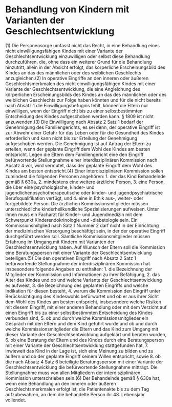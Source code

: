 # Behandlung von Kindern mit Varianten der Geschlechtsentwicklung

(1) Die Personensorge umfasst nicht das Recht, in eine Behandlung eines nicht einwilligungsfähigen Kindes mit einer Variante der Geschlechtsentwicklung einzuwilligen oder selbst diese Behandlung durchzuführen, die, ohne dass ein weiterer Grund für die Behandlung hinzutritt, allein in der Absicht erfolgt, das körperliche Erscheinungsbild des Kindes an das des männlichen oder des weiblichen Geschlechts anzugleichen.(2) In operative Eingriffe an den inneren oder äußeren Geschlechtsmerkmalen des nicht einwilligungsfähigen Kindes mit einer Variante der Geschlechtsentwicklung, die eine Angleichung des körperlichen Erscheinungsbilds des Kindes an das des männlichen oder des weiblichen Geschlechts zur Folge haben könnten und für die nicht bereits nach Absatz 1 die Einwilligungsbefugnis fehlt, können die Eltern nur einwilligen, wenn der Eingriff nicht bis zu einer selbstbestimmten Entscheidung des Kindes aufgeschoben werden kann. § 1809 ist nicht anzuwenden.(3) Die Einwilligung nach Absatz 2 Satz 1 bedarf der Genehmigung des Familiengerichts, es sei denn, der operative Eingriff ist zur Abwehr einer Gefahr für das Leben oder für die Gesundheit des Kindes erforderlich und kann nicht bis zur Erteilung der Genehmigung aufgeschoben werden. Die Genehmigung ist auf Antrag der Eltern zu erteilen, wenn der geplante Eingriff dem Wohl des Kindes am besten entspricht. Legen die Eltern dem Familiengericht eine den Eingriff befürwortende Stellungnahme einer interdisziplinären Kommission nach Absatz 4 vor, wird vermutet, dass der geplante Eingriff dem Wohl des Kindes am besten entspricht.(4) Einer interdisziplinären Kommission sollen zumindest die folgenden Personen angehören:  1.
 der das Kind Behandelnde gemäß § 630a,
 2.
 mindestens eine weitere ärztliche Person,
 3.
 eine Person, die über eine psychologische, kinder- und jugendlichenpsychotherapeutische oder kinder- und jugendpsychiatrische Berufsqualifikation verfügt, und
 4.
 eine in Ethik aus-, weiter- oder fortgebildete Person.
Die ärztlichen Kommissionsmitglieder müssen unterschiedliche kinderheilkundliche Spezialisierungen aufweisen. Unter ihnen muss ein Facharzt für Kinder- und Jugendmedizin mit dem Schwerpunkt Kinderendokrinologie und -diabetologie sein. Ein Kommissionsmitglied nach Satz 1 Nummer 2 darf nicht in der Einrichtung der medizinischen Versorgung beschäftigt sein, in der der operative Eingriff durchgeführt werden soll. Sämtliche Kommissionsmitglieder müssen Erfahrung im Umgang mit Kindern mit Varianten der Geschlechtsentwicklung haben. Auf Wunsch der Eltern soll die Kommission eine Beratungsperson mit einer Variante der Geschlechtsentwicklung beteiligen.(5) Die den operativen Eingriff nach Absatz 2 Satz 1 befürwortende Stellungnahme der interdisziplinären Kommission hat insbesondere folgende Angaben zu enthalten:  1.
 die Bezeichnung der Mitglieder der Kommission und Informationen zu ihrer Befähigung,
 2.
 das Alter des Kindes und ob und welche Variante der Geschlechtsentwicklung es aufweist,
 3.
 die Bezeichnung des geplanten Eingriffs und welche Indikation für diesen besteht,
 4.
 warum die Kommission den Eingriff unter Berücksichtigung des Kindeswohls befürwortet und ob er aus ihrer Sicht dem Wohl des Kindes am besten entspricht, insbesondere welche Risiken mit diesem Eingriff, mit einer anderen Behandlung oder mit dem Verzicht auf einen Eingriff bis zu einer selbstbestimmten Entscheidung des Kindes verbunden sind,
 5.
 ob und durch welche Kommissionsmitglieder ein Gespräch mit den Eltern und dem Kind geführt wurde und ob und durch welche Kommissionsmitglieder die Eltern und das Kind zum Umgang mit dieser Variante der Geschlechtsentwicklung aufgeklärt und beraten wurden,
 6.
 ob eine Beratung der Eltern und des Kindes durch eine Beratungsperson mit einer Variante der Geschlechtsentwicklung stattgefunden hat,
 7.
 inwieweit das Kind in der Lage ist, sich eine Meinung zu bilden und zu äußern und ob der geplante Eingriff seinem Willen entspricht, sowie
 8.
 ob die nach Absatz 4 Satz 6 beteiligte Beratungsperson mit einer Variante der Geschlechtsentwicklung die befürwortende Stellungnahme mitträgt.
Die Stellungnahme muss von allen Mitgliedern der interdisziplinären Kommission unterschrieben sein.(6) Der Behandelnde gemäß § 630a hat, wenn eine Behandlung an den inneren oder äußeren Geschlechtsmerkmalen erfolgt ist, die Patientenakte bis zu dem Tag aufzubewahren, an dem die behandelte Person ihr 48. Lebensjahr vollendet. 

